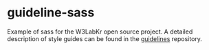 # guideline-sass

Example of sass for the W3LabKr open source project. A detailed description of style guides can be found in the [guidelines](https://github.com/w3labkr/guidelines) repository.
